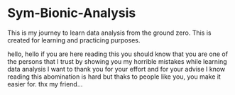 # Sym-Bionic-Analysis
This is my journey to learn data analysis from the ground zero. This is created for learning and practicing purposes. 

hello, hello if you are here reading this you should know that you are one of the persons that I trust by showing you my horrible mistakes while learning data analysis
I want to thank you for your effort and for your advise
I know reading this abomination is hard but thaks to people like you, you make it easier for.
thx my friend...
